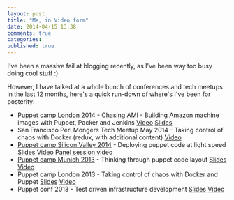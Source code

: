 ```yaml
---
layout: post
title: "Me, in Video form"
date: 2014-04-15 13:38
comments: true
categories: 
published: true
---
```


I've been a massive fail at blogging recently, as I've been way too busy doing cool stuff :)

However, I have talked at a whole bunch of conferences and tech meetups in the last 12 months,
here's a quick run-down of where's I've been for posterity:

  * [Puppet camp London 2014](https://puppetlabs.com/events/puppet-camp-london-0) - Chasing AMI - Building Amazon machine images with Puppet, Packer and Jenkins [Video](http://www.youtube.com/watch?v=ZeCoHYwfn3g) [Slides](http://www.slideshare.net/bobtfish/chasing-ami-puppetcamplondonapr2014)
  * San Francisco Perl Mongers Tech Meetup May 2014 - Taking control of chaos with Docker (redux, with additional content) [Video](https://archive.org/details/tomasdorantakingcontrolofchaoswithdocker)
  * [Puppet camp Silicon Valley 2014](http://puppetlabs.com/blog/puppet-camp-silicon-valley) - Deploying puppet code at light speed [Slides](http://www.slideshare.net/bobtfish/deploying-puppet-code-at-light-speed) [Video](http://www.youtube.com/watch?v=CKdNDEyq1eA) [Panel session video](http://www.youtube.com/watch?v=W4Skk5D6drU)
  * [Puppet camp Munich 2013](http://www.netways.de/puppetcamp/archive_munich_2013/) - Thinking through puppet code layout [Slides](http://www.slideshare.net/bobtfish/code-layout-puppetcampmunich) [Video](http://www.youtube.com/watch?v=aiJ1pmrqR7E)
  * Puppet camp London 2013 - Taking control of chaos with Docker and Puppet [Slides](http://www.slideshare.net/bobtfish/docker-puppetcamp-london-2013) [Video](http://www.youtube.com/watch?v=KSo_mcJxFIA)
  * Puppet conf 2013 - Test driven infrastructure development [Slides]() [Video](http://www.youtube.com/watch?v=S8_a5G1UCdM)

